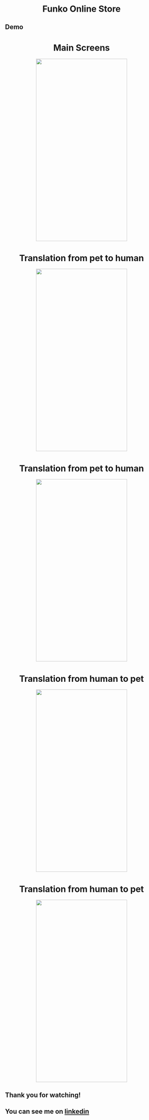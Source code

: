 <div align="center">
  <h1 align="center">Funko Online Store</h1>
</div>

## Demo 
<div align="center">  
  <h1 align="center">Main Screens</h1>
  <img src="images/mainScreen.gif" width="300" height="600">

  <h1 align="center">Translation from pet to human</h1>
  <img src="images/translation1.gif" width="300" height="600">

  <h1 align="center">Translation from pet to human</h1>
  <img src="images/translation2.gif" width="300" height="600">

  <h1 align="center">Translation from human to pet</h1>
  <img src="images/translation3.gif" width="300" height="600">

  <h1 align="center">Translation from human to pet</h1>
  <img src="images/translation4.gif" width="300" height="600">
</div>

## Thank you for watching!

## You can see me on [linkedin](https://www.linkedin.com/in/maksym-kokhaniuk-1a0872287/)

